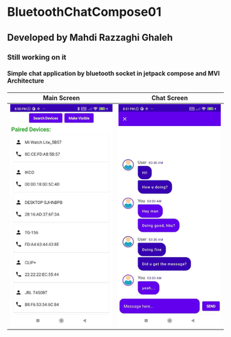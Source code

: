 # BluetoothChatCompose01
## Developed by Mahdi Razzaghi Ghaleh
### Still working on it
#### Simple chat application by bluetooth socket in jetpack compose and MVI Architecture


| Main Screen | Chat Screen |  
| :---: | :---: | 
| ![](screenshots/1.jpg) | ![](screenshots/2.jpg)  | 
